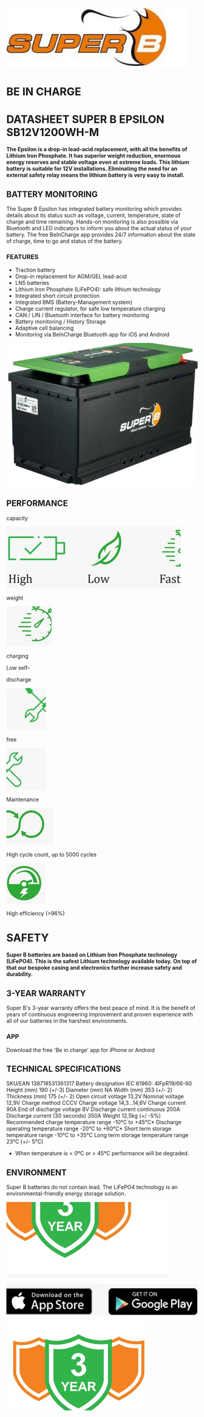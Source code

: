 ![](images/_page_0_Picture_0.jpeg)

# **BE IN CHARGE**

# **DATASHEET SUPER B EPSILON** SB12V1200WH-M

**The Epsilon is a drop-in lead-acid replacement, with all the benefits of Lithium Iron Phosphate. It has superior weight reduction, enormous energy reserves and stable voltage even at**  **extreme loads. This lithium battery is suitable for 12V installations. Eliminating the need for an external safety relay means the lithium battery is very easy to install.**

## **BATTERY MONITORING**

The Super B Epsilon has integrated battery monitoring which provides details about its status such as voltage, current, temperature, state of charge and time remaining. Hands-on monitoring is also possible via Bluetooth and LED indicators to inform you about the actual status of your battery. The free BeInCharge app provides 24/7 information about the state of charge, time to go and status of the battery.

### **FEATURES**

- Traction battery
- Drop-in replacement for AGM/GEL lead-acid
- LN5 batteries
- Lithium Iron Phosphate (LiFePO4): safe lithium technology
- Integrated short circuit protection
- Integrated BMS (Battery-Management system)
- Charge current regulator, for safe low temperature charging
- CAN / LIN / Bluetooth interface for battery monitoring
- Battery monitoring / History Storage
- Adaptive cell balancing
- Monitoring via BeInCharge Bluetooth app for iOS and Android

![](images/_page_0_Picture_20.jpeg)

## **PERFORMANCE**

capacity

![](images/_page_0_Figure_22.jpeg)

weight

![](images/_page_0_Picture_23.jpeg)

charging

Low self-

discharge

![](images/_page_0_Picture_25.jpeg)

free

![](images/_page_0_Picture_26.jpeg)

Maintenance

![](images/_page_0_Picture_27.jpeg)

High cycle count, up to 5000 cycles

![](images/_page_0_Picture_28.jpeg)

High efficiency (>96%)

# **SAFETY**

#### Super B batteries are based on Lithium Iron Phosphate technology (LiFePO4). This is the safest Lithium technology available today. On top of that our bespoke casing and electronics further increase safety and durability.

## **3-YEAR WARRANTY**

Super B's 3-year warranty offers the best peace of mind. It is the benefit of years of continuous engineering improvement and proven experience with all of our batteries in the harshest environments.

### **APP**

Download the free 'Be in charge' app for iPhone or Android

## **TECHNICAL SPECIFICATIONS**

SKU/EAN 138718531361317 Battery designation IEC 61960: 4IFpR19/66-60 Height (mm) 190 (+/-3) Diameter (mm) NA Width (mm) 353 (+/- 2) Thickness (mm) 175 (+/- 2) Open circuit voltage 13,2V Nominal voltage 12,9V Charge method CCCV Charge voltage 14,3…14,6V Charge current 90A End of discharge voltage 8V Discharge current continuous 200A Discharge current (30 seconds) 350A Weight 12,5kg (+/ -5%) Recommended charge temperature range -10°C to +45°C* Discharge operating temperature range -20°C to +60°C* Short term storage temperature range -10°C to +35°C Long term storage temperature range 23°C (+/- 5°C)

* When temperature is < 0ºC or > 45ºC performance will be degraded.

## **ENVIRONMENT**

Super B batteries do not contain lead. The LiFePO4 technology is an environmental-friendly energy storage solution.

![](images/_page_1_Picture_12.jpeg)

![](images/_page_1_Picture_13.jpeg)

![](images/_page_1_Picture_14.jpeg)